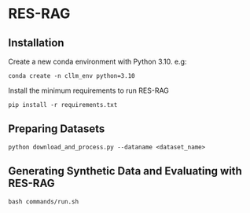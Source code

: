 # RES-RAG

## Installation

Create a new conda environment with Python 3.10. e.g:
```shell
conda create -n cllm_env python=3.10
```

Install the minimum requirements to run RES-RAG
 ```shell
pip install -r requirements.txt
 ```

## Preparing Datasets
```shell
python download_and_process.py --dataname <dataset_name>
```

## Generating Synthetic Data and Evaluating with RES-RAG
```shell
bash commands/run.sh
```
